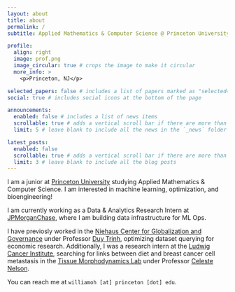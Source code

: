```yaml
---
layout: about
title: about
permalink: /
subtitle: Applied Mathematics & Computer Science @ Princeton University

profile:
  align: right
  image: prof.png
  image_circular: true # crops the image to make it circular
  more_info: >
    <p>Princeton, NJ</p>

selected_papers: false # includes a list of papers marked as "selected={true}"
social: true # includes social icons at the bottom of the page

announcements:
  enabled: false # includes a list of news items
  scrollable: true # adds a vertical scroll bar if there are more than 3 news items
  limit: 5 # leave blank to include all the news in the `_news` folder

latest_posts:
  enabled: false
  scrollable: true # adds a vertical scroll bar if there are more than 3 new posts items
  limit: 3 # leave blank to include all the blog posts
---
```


I am a junior at [Princeton University](https://orfe.princeton.edu/) studying Applied Mathematics & Computer Science. I am interested in machine learning, optimization, and bioengineering!

I am currently working as a Data & Analytics Research Intern at [JPMorganChase](https://www.jpmorganchase.com/), where I am building data infrastructure for ML Ops.

I have previosly worked in the [Niehaus Center for Globalization and Governance](https://niehaus.princeton.edu/) under Professor [Duy Trinh](https://duydtrinh.com/), optimizing dataset querying for economic research. Additionally, I was a research intern at the [Ludwig Cancer Institute](https://ludwigcancer.princeton.edu/), searching for links between diet and breast cancer cell metastasis in the [Tissue Morphodynamics Lab](https://cmngroup.princeton.edu/) under Professor [Celeste Nelson](https://cmngroup.princeton.edu/Celeste.htm).

You can reach me at `williamoh [at] princeton [dot] edu`.
